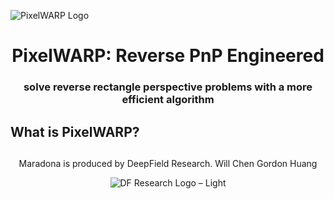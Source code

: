 ![PixelWARP Logo](https://github.com/user-attachments/assets/e21dec48-052e-4fd9-8956-b5640c0b70c0)

<div align="center">

PixelWARP: Reverse PnP Engineered
===========================
### solve reverse rectangle perspective problems with a more efficient algorithm
<div align="left">

## What is PixelWARP? 

## 
<div align="center">
Maradona is produced by DeepField Research. 
Will Chen
Gordon Huang
  
![DF Research Logo – Light](https://github.com/user-attachments/assets/4b31ed76-920b-4e30-bad8-ce4bea106a65)
